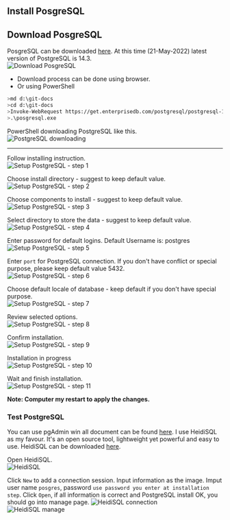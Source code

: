 ## Install PosgreSQL

## Download PosgreSQL
PosgreSQL can be downloaded [here](https://www.postgresql.org/download/). At this time (21-May-2022) latest version of PostgreSQL is 14.3.  
![Download PosgreSQL](setup-git/images/postgresql-download.png)
* Download process can be done using browser.
* Or using PowerShell  
```sh
>md d:\git-docs
>cd d:\git-docs
>Invoke-WebRequest https://get.enterprisedb.com/postgresql/postgresql-14.3-1-windows-x64.exe -OutFile posgresql.exe
>.\posgresql.exe
```

PowerShell downloading PostgreSQL like this.  
![PostgreSQL downloading](setup-git/images/posgre-downloading.png)

---
Follow installing instruction.  
![Setup PostgreSQL - step 1](setup-git/images/postgresql-setup-s1.png)

Choose install directory - suggest to keep default value.  
![Setup PostgreSQL - step 2](setup-git/images/postgresql-setup-s2.png)

Choose components to install - suggest to keep default value.  
![Setup PostgreSQL - step 3](setup-git/images/postgresql-setup-s3.png)

Select directory to store the data - suggest to keep default value.  
![Setup PostgreSQL - step 4](setup-git/images/postgresql-setup-s4.png)

Enter password for default logins. Default Username is: postgres  
![Setup PostgreSQL - step 5](setup-git/images/postgresql-setup-s5.png)

Enter `port` for PostgreSQL connection. If you don't have conflict or special purpose, please keep default value 5432.  
![Setup PostgreSQL - step 6](setup-git/images/postgresql-setup-s6.png)

Choose default locale of database - keep default if you don't have special purpose.  
![Setup PostgreSQL - step 7](setup-git/images/postgresql-setup-s7.png)

Review selected options.  
![Setup PostgreSQL - step 8](setup-git/images/postgresql-setup-s8.png)

Confirm installation.  
![Setup PostgreSQL - step 9](setup-git/images/postgresql-setup-s9.png)

Installation in progress  
![Setup PostgreSQL - step 10](setup-git/images/postgresql-setup-s10.png)

Wait and finish installation.  
![Setup PostgreSQL - step 11](setup-git/images/postgresql-setup-s11-finish.png)

**Note: Computer my restart to apply the changes.**

### Test PostgreSQL
You can use pgAdmin win all document can be found [here](https://www.pgadmin.org/docs/pgadmin4/development/getting_started.html).
I use HeidiSQL as my favour. It's an open source tool, lightweight yet powerful and easy to use. HeidiSQL can be downloaded [here](https://www.heidisql.com/).

Open HeidiSQL.  
![HeidiSQL](setup-git/images/heidisql-s1.png)  

Click `New` to add a connection session. Input information as the image. Imput user name `posgres`, password `use password you enter at installation step`. Click `Open`, if all information is correct and PostgreSQL install OK, you should go into manage page.
![HeidiSQL connection](setup-git/images/heidisql-s2.png)  
![HeidiSQL manage](setup-git/images/heidisql-s3.png)  
